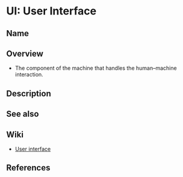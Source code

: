 # UI: User Interface

## Name

## Overview
- The component of the machine that handles the human–machine interaction.

## Description

## See also

## Wiki
- [User interface](https://en.wikipedia.org/wiki/User_interface)

## References
